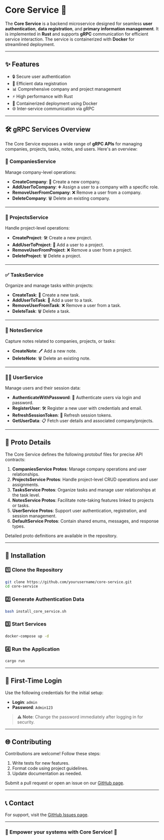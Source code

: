# Core Service 🚀

The **Core Service** is a backend microservice designed for seamless **user authentication**, **data registration**, and **primary information management**. It is implemented in **Rust** and supports **gRPC** communication for efficient service interaction. The service is containerized with **Docker** for streamlined deployment.

---

## ✨ Features

- 🔒 Secure user authentication
- 📝 Efficient data registration
- 📊 Comprehensive company and project management
- ⚡ High performance with Rust
- 🐳 Containerized deployment using Docker
- 🌐 Inter-service communication via gRPC

---

## 🛠️ gRPC Services Overview

The Core Service exposes a wide range of **gRPC APIs** for managing companies, projects, tasks, notes, and users. Here's an overview:

### 🏢 **CompaniesService**

Manage company-level operations:

- **CreateCompany**: 🏢 Create a new company.
- **AddUserToCompany**: ➕ Assign a user to a company with a specific role.
- **RemoveUserFromCompany**: ❌ Remove a user from a company.
- **DeleteCompany**: 🗑️ Delete an existing company.

---

### 📂 **ProjectsService**

Handle project-level operations:

- **CreateProject**: 🛠️ Create a new project.
- **AddUserToProject**: 👥 Add a user to a project.
- **RemoveUserFromProject**: ❌ Remove a user from a project.
- **DeleteProject**: 🗑️ Delete a project.

---

### ✅ **TasksService**

Organize and manage tasks within projects:

- **CreateTask**: 📝 Create a new task.
- **AddUserToTask**: 👥 Add a user to a task.
- **RemoveUserFromTask**: ❌ Remove a user from a task.
- **DeleteTask**: 🗑️ Delete a task.

---

### 📝 **NotesService**

Capture notes related to companies, projects, or tasks:

- **CreateNote**: 🖊️ Add a new note.
- **DeleteNote**: 🗑️ Delete an existing note.

---

### 🧑‍💻 **UserService**

Manage users and their session data:

- **AuthenticateWithPassword**: 🔑 Authenticate users via login and password.
- **RegisterUser**: 🛠️ Register a new user with credentials and email.
- **RefreshSessionToken**: 🔄 Refresh session tokens.
- **GetUserData**: 📋 Fetch user details and associated company/projects.

---

## 📝 Proto Details

The Core Service defines the following protobuf files for precise API contracts:

1. **CompaniesService Protos**: Manage company operations and user relationships.
2. **ProjectsService Protos**: Handle project-level CRUD operations and user assignments.
3. **TasksService Protos**: Organize tasks and manage user relationships at the task level.
4. **NotesService Protos**: Facilitate note-taking features linked to projects or tasks.
5. **UserService Protos**: Support user authentication, registration, and session management.
6. **DefaultService Protos**: Contain shared enums, messages, and response types.

Detailed proto definitions are available in the repository.

---

## 🚀 Installation

### 1️⃣ **Clone the Repository**
```bash
git clone https://github.com/yourusername/core-service.git
cd core-service
```

### 2️⃣ **Generate Authentication Data**
```bash
bash install_core_service.sh
```

### 3️⃣ **Start Services**
```bash
docker-compose up -d
```

### 4️⃣ **Run the Application**
```bash
cargo run
```

---

## 🔐 First-Time Login

Use the following credentials for the initial setup:

- **Login**: `admin`
- **Password**: `Admin123`

> **⚠️ Note**: Change the password immediately after logging in for security.

---

## 🌐 Contributing

Contributions are welcome! Follow these steps:

1. Write tests for new features.
2. Format code using project guidelines.
3. Update documentation as needed.

Submit a pull request or open an issue on our [GitHub page](https://github.com/helai-app/hellai-app/issues).

---

## 📞 Contact

For support, visit the [GitHub Issues page](https://github.com/helai-app/hellai-app/issues). 

---

### 🚀 Empower your systems with **Core Service**! 🌟